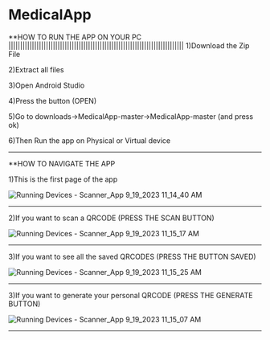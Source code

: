 # MedicalApp
**HOW TO RUN THE APP ON YOUR PC
|||||||||||||||||||||||||||||||||||||||||||||||||||||||||||||||||||||||||||
1)Download the Zip File

2)Extract all files

3)Open Android Studio

4)Press the button (OPEN)

5)Go to downloads->MedicalApp-master->MedicalApp-master (and press ok)

6)Then Run the app on Physical or Virtual device

--------------------------------------------------------------------------------------------------------------------------------------------------------------------

**HOW TO NAVIGATE THE APP

1)This is the first page of the app

![Running Devices - Scanner_App 9_19_2023 11_14_40 AM](https://github.com/St0011/MedicalApp/assets/59256689/e3898963-f48c-448a-8ef3-3a5939ee63d2)

--------------------------------------------------------------------------------------------------------------------------------------------------------------------

2)If you want to scan a QRCODE (PRESS THE SCAN BUTTON)

![Running Devices - Scanner_App 9_19_2023 11_15_17 AM](https://github.com/St0011/MedicalApp/assets/59256689/bc8c3e3e-ddbc-4db1-acec-fa74fc99e97b)

--------------------------------------------------------------------------------------------------------------------------------------------------------------------

3)If you want to see all the saved QRCODES (PRESS THE BUTTON SAVED)

![Running Devices - Scanner_App 9_19_2023 11_15_25 AM](https://github.com/St0011/MedicalApp/assets/59256689/940c2c0b-3856-4d2e-ac6d-f8f0dfdfeb51)

--------------------------------------------------------------------------------------------------------------------------------------------------------------------

3)If you want to generate your personal QRCODE (PRESS THE GENERATE BUTTON)

![Running Devices - Scanner_App 9_19_2023 11_15_07 AM](https://github.com/St0011/MedicalApp/assets/59256689/69543b49-e75f-4c67-bcc7-c432655dd93b)

--------------------------------------------------------------------------------------------------------------------------------------------------------------------

